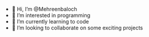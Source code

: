 - 👋 Hi, I’m @Mehreenbaloch
- 👀 I’m interested in programming
- 🌱 I’m currently learning to code
- 💞️ I’m looking to collaborate on some exciting projects


<!---
Mehreenbaloch/Mehreenbaloch is a ✨ special ✨ repository because its `README.md` (this file) appears on your GitHub profile.
You can click the Preview link to take a look at your changes.
--->
